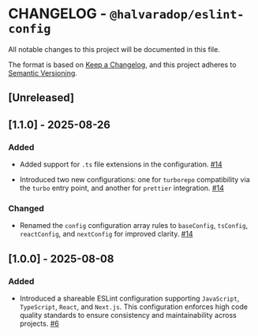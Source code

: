 # CHANGELOG - `@halvaradop/eslint-config`

All notable changes to this project will be documented in this file.

The format is based on [Keep a Changelog](https://keepachangelog.com/en/1.1.0/),
and this project adheres to [Semantic Versioning](https://semver.org/spec/v2.0.0.html).

## [Unreleased]

## [1.1.0] - 2025-08-26

### Added

- Added support for `.ts` file extensions in the configuration. [#14](https://github.com/halvaradop/configs/pull/14)

- Introduced two new configurations: one for `turborepo` compatibility via the `turbo` entry point, and another for `prettier` integration. [#14](https://github.com/halvaradop/configs/pull/14)

### Changed

- Renamed the `config` configuration array rules to `baseConfig`, `tsConfig`, `reactConfig`, and `nextConfig` for improved clarity. [#14](https://github.com/halvaradop/configs/pull/14)

## [1.0.0] - 2025-08-08

### Added

- Introduced a shareable ESLint configuration supporting `JavaScript`, `TypeScript`, `React`, and `Next.js`. This configuration enforces high code quality standards to ensure consistency and maintainability across projects. [#6](https://github.com/halvaradop/configs/pull/6)
